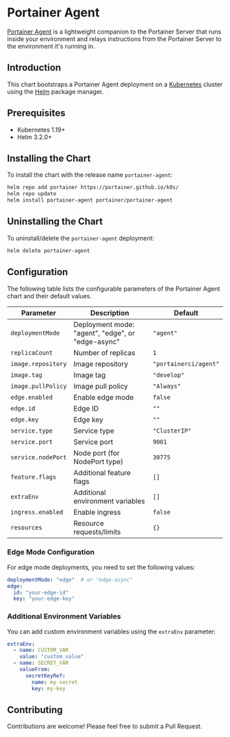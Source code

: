 # Portainer Agent

[Portainer Agent](https://www.portainer.io) is a lightweight companion to the Portainer Server that runs inside your environment and relays instructions from the Portainer Server to the environment it's running in.

## Introduction

This chart bootstraps a Portainer Agent deployment on a [Kubernetes](http://kubernetes.io) cluster using the [Helm](https://helm.sh) package manager.

## Prerequisites

- Kubernetes 1.19+
- Helm 3.2.0+

## Installing the Chart

To install the chart with the release name `portainer-agent`:

```bash
helm repo add portainer https://portainer.github.io/k8s/
helm repo update
helm install portainer-agent portainer/portainer-agent
```

## Uninstalling the Chart

To uninstall/delete the `portainer-agent` deployment:

```bash
helm delete portainer-agent
```

## Configuration

The following table lists the configurable parameters of the Portainer Agent chart and their default values.

| Parameter | Description | Default |
|-----------|-------------|---------|
| `deploymentMode` | Deployment mode: "agent", "edge", or "edge-async" | `"agent"` |
| `replicaCount` | Number of replicas | `1` |
| `image.repository` | Image repository | `"portainerci/agent"` |
| `image.tag` | Image tag | `"develop"` |
| `image.pullPolicy` | Image pull policy | `"Always"` |
| `edge.enabled` | Enable edge mode | `false` |
| `edge.id` | Edge ID | `""` |
| `edge.key` | Edge key | `""` |
| `service.type` | Service type | `"ClusterIP"` |
| `service.port` | Service port | `9001` |
| `service.nodePort` | Node port (for NodePort type) | `30775` |
| `feature.flags` | Additional feature flags | `[]` |
| `extraEnv` | Additional environment variables | `[]` |
| `ingress.enabled` | Enable ingress | `false` |
| `resources` | Resource requests/limits | `{}` |

### Edge Mode Configuration

For edge mode deployments, you need to set the following values:

```yaml
deploymentMode: "edge"  # or "edge-async"
edge:
  id: "your-edge-id"
  key: "your-edge-key"
```

### Additional Environment Variables

You can add custom environment variables using the `extraEnv` parameter:

```yaml
extraEnv:
  - name: CUSTOM_VAR
    value: "custom_value"
  - name: SECRET_VAR
    valueFrom:
      secretKeyRef:
        name: my-secret
        key: my-key
```

## Contributing

Contributions are welcome! Please feel free to submit a Pull Request. 